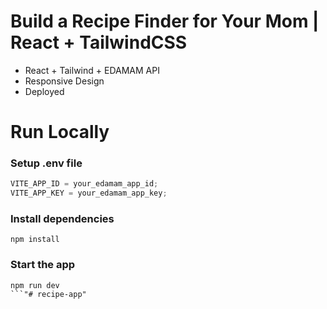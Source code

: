 # Build a Recipe Finder for Your Mom | React + TailwindCSS

- React + Tailwind + EDAMAM API
- Responsive Design
- Deployed

# Run Locally

### Setup .env file

```js
VITE_APP_ID = your_edamam_app_id;
VITE_APP_KEY = your_edamam_app_key;
```

### Install dependencies

```shell
npm install
```

### Start the app

```shell
npm run dev
```"# recipe-app" 
